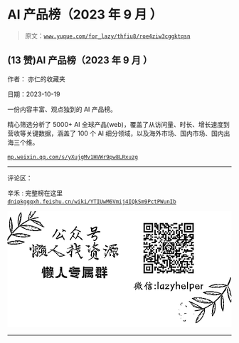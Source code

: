 # AI 产品榜（2023 年 9 月 ）

> 原文：[`www.yuque.com/for_lazy/thfiu8/roe4ziw3cggktqsn`](https://www.yuque.com/for_lazy/thfiu8/roe4ziw3cggktqsn)

## (13 赞)AI 产品榜（2023 年 9 月 ）

作者： 亦仁的收藏夹

日期：2023-10-19

一份内容丰富、观点独到的 AI 产品榜。

精心筛选分析了 5000+ AI 全球产品(web)，覆盖了从访问量、时长、增长速度到营收等关键数据，涵盖了 100 个 AI 细分领域，以及海外市场、国内市场、国内出海三个维。

[`mp.weixin.qq.com/s/yXujgMv1HVWr9pw8LRxuzg`](https://mp.weixin.qq.com/s/yXujgMv1HVWr9pw8LRxuzg)

* * *

评论区：

辛禾 : 完整榜在这里 [`dnipkggqxh.feishu.cn/wiki/YTIUwM6Vmij4IQkSm9PctPWunIb`](https://dnipkggqxh.feishu.cn/wiki/YTIUwM6Vmij4IQkSm9PctPWunIb)

![](img/1c37d505930596d12a88ab23e11aa07a.png)

* * *